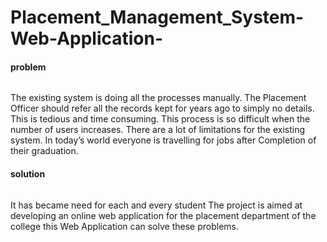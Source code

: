 # Placement_Management_System-Web-Application-



#### problem
###### 
The existing system is doing all the processes manually. 
The Placement Officer should refer all the records kept for years ago to simply no details. This is tedious and time consuming. 
This process is so difficult when the number of users increases. 
There are a lot of limitations for the existing system.
In today’s world everyone is travelling for jobs after Completion of their graduation.

#### solution
######
It has became need for each and every student The project is aimed at developing an online web application for the placement department of the college
this Web Application can solve these problems.
